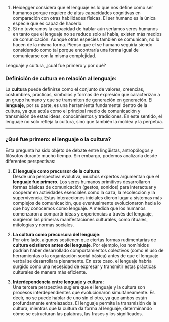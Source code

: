 
1. Heidegger considera que el lenguaje es lo que nos define como ser humanos porque requiere de altas capacidades cognitivas en comparación con otras habilidades físicas. El ser humano es la única especie que es capaz de hacerlo.
2. Si no tuvieramos la capacidad de hablar aún seríamos seres humanos en tanto que el lenguaje no se reduce solo al habla, existen más medios de comunicación. Aunque otras especies también se comunican, no lo hacen de la misma forma. Pienso que el se humano seguiría siendo considerado como tal porque encontraría una forma igual de comunicarse con la misma complejidad.

Lenguaje y cultura, ¿cuál fue primero y por qué?

### Definición de cultura en relación al lenguaje:
La **cultura** puede definirse como el conjunto de valores, creencias, costumbres, prácticas, símbolos y formas de expresión que caracterizan a un grupo humano y que se transmiten de generación en generación. El **lenguaje**, por su parte, es una herramienta fundamental dentro de la cultura, ya que actúa como el principal medio de comunicación y transmisión de estas ideas, conocimientos y tradiciones. En este sentido, el lenguaje no solo refleja la cultura, sino que también la moldea y la perpetúa.

---

### ¿Qué fue primero: el lenguaje o la cultura?

Esta pregunta ha sido objeto de debate entre lingüistas, antropólogos y filósofos durante mucho tiempo. Sin embargo, podemos analizarla desde diferentes perspectivas:

1. **El lenguaje como precursor de la cultura**:  
   Desde una perspectiva evolutiva, muchos expertos argumentan que el **lenguaje fue primero**. Los seres humanos primitivos desarrollaron formas básicas de comunicación (gestos, sonidos) para interactuar y cooperar en actividades esenciales como la caza, la recolección y la supervivencia. Estas interacciones iniciales dieron lugar a sistemas más complejos de comunicación, que eventualmente evolucionaron hacia lo que hoy conocemos como lenguaje. A medida que los humanos comenzaron a compartir ideas y experiencias a través del lenguaje, surgieron las primeras manifestaciones culturales, como rituales, mitologías y normas sociales.

2. **La cultura como precursora del lenguaje**:  
   Por otro lado, algunos sostienen que ciertas formas rudimentarias de **cultura existieron antes del lenguaje**. Por ejemplo, los homínidos podrían haber desarrollado comportamientos colectivos (como el uso de herramientas o la organización social básica) antes de que el lenguaje verbal se desarrollara plenamente. En este caso, el lenguaje habría surgido como una necesidad de expresar y transmitir estas prácticas culturales de manera más eficiente.

3. **Interdependencia entre lenguaje y cultura**:  
   Una tercera perspectiva sugiere que el lenguaje y la cultura son procesos interdependientes que evolucionaron simultáneamente. Es decir, no se puede hablar de uno sin el otro, ya que ambos están profundamente entrelazados. El lenguaje permite la transmisión de la cultura, mientras que la cultura da forma al lenguaje, determinando cómo se estructuran las palabras, las frases y los significados.

